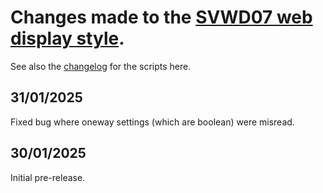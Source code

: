 # Changes made to the [SVWD07 web display style](https://github.com/SomeoneElseOSM/SomeoneElse-vector-web-display/blob/main/resources/README_svwd07.md).  
See also the [changelog](https://github.com/SomeoneElseOSM/SomeoneElse-vector-web-display/blob/main/changelog.md) for the scripts here.

## 31/01/2025
Fixed bug where oneway settings (which are boolean) were misread.

## 30/01/2025
Initial pre-release.
